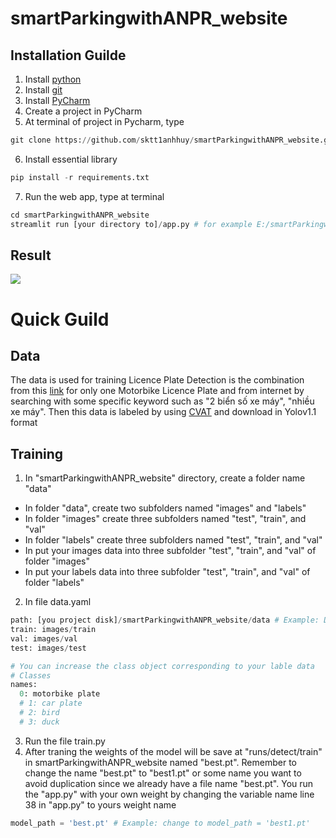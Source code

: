 # smartParkingwithANPR_website

## Installation Guilde
1. Install [python](https://www.python.org/downloads/)
2. Install [git](https://git-scm.com/)
3. Install [PyCharm](https://www.jetbrains.com/pycharm/)
4. Create a project in PyCharm
5. At terminal of project in Pycharm, type 
  ```python
git clone https://github.com/sktt1anhhuy/smartParkingwithANPR_website.git
```
6. Install essential library
```python
pip install -r requirements.txt
```
7. Run the web app, type at terminal
```python
cd smartParkingwithANPR_website
streamlit run [your directory to]/app.py # for example E:/smartParkingwithANPR_website
```
## Result

![](https://github.com/sktt1anhhuy/smartParkingwithANPR_website/blob/master/output_video.gif)

# Quick Guild

## Data
The data is used for training Licence Plate Detection is the combination from this [link](https://github.com/thigiacmaytinh/DataThiGiacMayTinh/blob/main/GreenParking.zip) for only one Motorbike Licence Plate and from internet by searching with some specific keyword such as "2 biển số xe máy", "nhiều xe máy". Then this data is labeled by using [CVAT](https://www.cvat.ai/) and download in Yolov1.1 format

## Training
1.  In "smartParkingwithANPR_website" directory, create a folder name "data"
  - In folder "data", create two subfolders named "images" and "labels"
  - In folder "images" create three subfolders named "test", "train", and "val"
  - In folder "labels" create three subfolders named "test", "train", and "val"
  - In put your images data into three subfolder "test", "train", and "val" of folder "images"
  - In put your labels data into three subfolder "test", "train", and "val" of folder "labels"
2. In file data.yaml
```python
path: [you project disk]/smartParkingwithANPR_website/data # Example: D:/smartParkingwithANPR_website/data
train: images/train
val: images/val
test: images/test

# You can increase the class object corresponding to your lable data
# Classes
names:
  0: motorbike plate
  # 1: car plate
  # 2: bird
  # 3: duck
```
3. Run the file train.py
4. After traning the weights of the model will be save at "runs/detect/train" in smartParkingwithANPR_website named "best.pt". Remember to change the name "best.pt" to "best1.pt" or some name you want to avoid duplication since we already have a file name "best.pt". You run the "app.py" with your own weight by changing the variable name line 38 in "app.py" to yours weight name
```python
model_path = 'best.pt' # Example: change to model_path = 'best1.pt'
```



